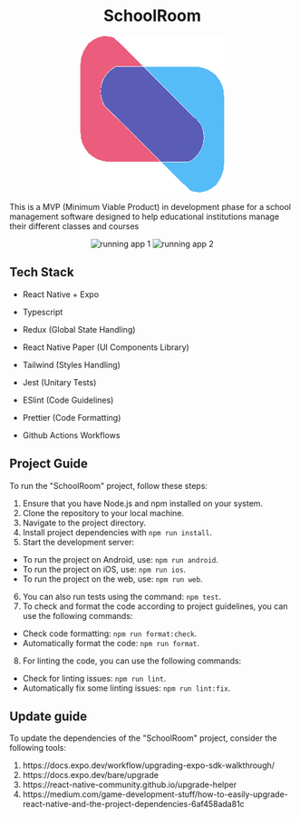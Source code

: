 <h1 id="schoolroom" align="center">SchoolRoom</h1>
<p align="center">
  <img src="https://raw.githubusercontent.com/gemanepa/rn-schoolroom/dev/assets/logo.png" alt="logo" >
</p>

<p>This is a MVP (Minimum Viable Product) in development phase for a school management software designed to help educational institutions manage their different classes and courses</p>
<p align="center">
  <img src="https://raw.githubusercontent.com/gemanepa/rn-schoolroom/dev/assets/readme/1.gif" alt="running app 1" width="300">
  <img src="https://raw.githubusercontent.com/gemanepa/rn-schoolroom/dev/assets/readme/2.gif" alt="running app 2" width="300">
</p>
<h2 id="tech-stack">Tech Stack</h2>
<ul>
<li><p>React Native + Expo</p></li>
<li><p>Typescript</p></li>
<li><p>Redux (Global State Handling)</p></li>
<li><p>React Native Paper (UI Components Library)</p></li>
<li><p>Tailwind (Styles Handling)</p></li>
<li><p>Jest (Unitary Tests)</p></li>
<li><p>ESlint (Code Guidelines)</p></li>
<li><p>Prettier (Code Formatting)</p></li>
<li><p>Github Actions Workflows</p></li>
</ul>

<h2 id="project-guide">Project Guide</h2>
<p>To run the "SchoolRoom" project, follow these steps:</p>
<ol>
<li>Ensure that you have Node.js and npm installed on your system.</li>
<li>Clone the repository to your local machine.</li>
<li>Navigate to the project directory.</li>
<li>Install project dependencies with <code>npm run install</code>.</li>
<li>Start the development server:</li>
</ol>
<ul>
<li>To run the project on Android, use: <code>npm run android</code>.</li>
<li>To run the project on iOS, use: <code>npm run ios</code>.</li>
<li>To run the project on the web, use: <code>npm run web</code>.</li>
</ul>
<ol start="6">
<li>You can also run tests using the command: <code>npm test</code>.</li>
<li>To check and format the code according to project guidelines, you can use the following commands:</li>
</ol>
<ul>
<li>Check code formatting: <code>npm run format:check</code>.</li>
<li>Automatically format the code: <code>npm run format</code>.</li>
</ul>
<ol start="8">
<li>For linting the code, you can use the following commands:</li>
</ol>
<ul>
<li>Check for linting issues: <code>npm run lint</code>.</li>
<li>Automatically fix some linting issues: <code>npm run lint:fix</code>.</li>
</ul>

<h2 id="project-guide">Update guide</h2>
<p>To update the dependencies of the "SchoolRoom" project, consider the following tools:</p>
<ol>
<li>https://docs.expo.dev/workflow/upgrading-expo-sdk-walkthrough/</li>
<li>https://docs.expo.dev/bare/upgrade</li>
<li>https://react-native-community.github.io/upgrade-helper</li>
<li>https://medium.com/game-development-stuff/how-to-easily-upgrade-react-native-and-the-project-dependencies-6af458ada81c</li>
</ol>
